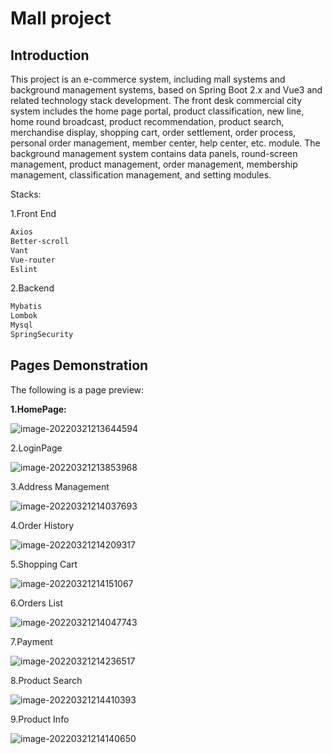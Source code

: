# Mall project



## Introduction

This project is an e-commerce system, including mall systems and background management systems, based on Spring Boot 2.x and Vue3 and related technology stack development.
The front desk commercial city system includes the home page portal, product classification, new line, home round broadcast, product recommendation, product search, merchandise display, shopping cart, order settlement, order process, personal order management, member center, help center, etc. module.
The background management system contains data panels, round-screen management, product management, order management, membership management, classification management, and setting modules.





Stacks:

1.Front End

```txt
Axios 
Better-scroll
Vant
Vue-router
Eslint
```



2.Backend

```txt
Mybatis
Lombok
Mysql
SpringSecurity
```





## Pages Demonstration

The following is a page preview:

**1.HomePage:**

![image-20220321213644594](README.assets/image-20220321213644594.png)



2.LoginPage

![image-20220321213853968](README.assets/image-20220321213853968.png)

3.Address Management

![image-20220321214037693](README.assets/image-20220321214037693.png)

4.Order History

![image-20220321214209317](README.assets/image-20220321214209317.png)

5.Shopping Cart

![image-20220321214151067](README.assets/image-20220321214151067.png)



6.Orders List

![image-20220321214047743](README.assets/image-20220321214047743.png)

7.Payment

![image-20220321214236517](README.assets/image-20220321214236517.png)



8.Product Search

![image-20220321214410393](README.assets/image-20220321214410393.png)

9.Product Info

![image-20220321214140650](README.assets/image-20220321214140650.png)
